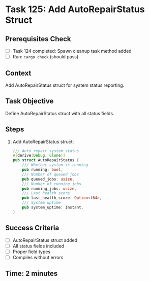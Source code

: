 # Task 125: Add AutoRepairStatus Struct

## Prerequisites Check
- [ ] Task 124 completed: Spawn cleanup task method added
- [ ] Run: `cargo check` (should pass)

## Context
Add AutoRepairStatus struct for system status reporting.

## Task Objective
Define AutoRepairStatus struct with all status fields.

## Steps
1. Add AutoRepairStatus struct:
   ```rust
   /// Auto repair system status
   #[derive(Debug, Clone)]
   pub struct AutoRepairStatus {
       /// Whether system is running
       pub running: bool,
       /// Number of queued jobs
       pub queued_jobs: usize,
       /// Number of running jobs
       pub running_jobs: usize,
       /// Last health score
       pub last_health_score: Option<f64>,
       /// System uptime
       pub system_uptime: Instant,
   }
   ```

## Success Criteria
- [ ] AutoRepairStatus struct added
- [ ] All status fields included
- [ ] Proper field types
- [ ] Compiles without errors

## Time: 2 minutes